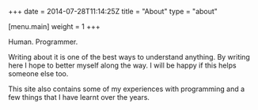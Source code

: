 +++
date = 2014-07-28T11:14:25Z
title = "About"
type = "about"

[menu.main]
  weight = 1
+++

Human. Programmer.

Writing about it is one of the best ways to understand anything. By writing here I hope to better myself along the way. I will be happy if this helps someone else too.

This site also contains some of my experiences with programming and a few things that I have learnt over the years.

